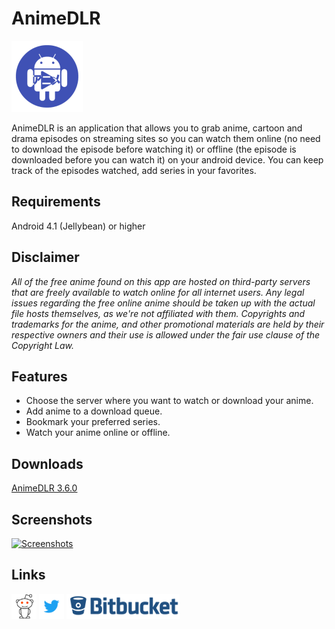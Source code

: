 # AnimeDLR

![AnimeDLR](images/animedlr114.png?style=logoapp "AnimeDLR")

AnimeDLR is an application that allows you to grab anime, cartoon and drama episodes on streaming sites so you can watch them online (no need to download the episode before watching it) or offline (the episode is downloaded before you can watch it) on your android device. You can keep track of the episodes watched, add series in your favorites.

## Requirements
Android 4.1 (Jellybean) or higher

## Disclaimer
*All of the free anime found on this app are hosted on third-party servers that are freely available to watch online for all internet users. Any legal issues regarding the free online anime should be taken up with the actual file hosts themselves, as we're not affiliated with them. Copyrights and trademarks for the anime, and other promotional materials are held by their respective owners and their use is allowed under the fair use clause of the Copyright Law.*

## Features
* Choose the server where you want to watch or download your anime.
* Add anime to a download queue.
* Bookmark your preferred series.
* Watch your anime online or offline.

## Downloads
[AnimeDLR 3.6.0](https://bitbucket.org/cylonu87/animedlr/downloads/AnimeDLR-3.6.0-full-release.apk)

## Screenshots
<a href="https://imgur.com/a/qIiY2"><img src="http://imgur.com/images/imgur-logo.svg?style=logoimgur" alt="Screenshots" title="AnimeDLR's screenshots" style="max-width:100%" height="40"></a>

## Links
<a href="https://www.reddit.com/r/AnimeDLR/"><img src="images/reddit_alien.png" alt="AnimeDLR's subreddit" title="AnimeDLR's subreddit" style="max-width:100%;" height="40"></a>
<a href="https://twitter.com/Panic_Soft"><img src="images/Twitter_Logo_Blue.png" alt="PanicSoft's twitter" title="PanicSoft's twitter" style="max-width:100%;" height="40"></a>
<a href="https://bitbucket.org/cylonu87/animedlr/issues"><img src="images/bitbucket.png" alt="Bitbucket" title="Issues" style="max-width:100%;" height="40"></a>
